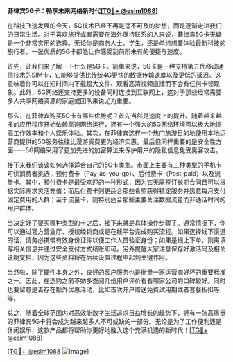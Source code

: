 **菲律宾5G卡：畅享未来网络新时代[[TG💪+ @esim1088](https://t.me/s/esim1088)]**

在科技飞速发展的今天，5G技术已经不再是遥不可及的梦想，而是逐渐走进我们的日常生活。对于喜欢旅行或者需要在海外保持联系的人来说，菲律宾5G卡无疑是一个非常实用的选择。无论你是商务人士、学生，还是单纯想要体验最新科技的旅行者，一张优质的5G卡都能让你感受到前所未有的便捷与速度。

首先，让我们来了解一下什么是5G卡。简单来说，5G卡是一种支持第五代移动通信技术的SIM卡，它能够提供比传统4G更快的数据传输速度以及更低的延迟。这意味着你可以在短时间内下载超大文件、观看高清视频直播而不会有任何卡顿现象。此外，5G网络还支持更多的设备同时连接到互联网上，这对于那些经常需要多人共享网络资源的家庭或团队来说尤为重要。

那么，在菲律宾购买5G卡有哪些优势呢？首先当然是速度上的提升。随着越来越多的应用程序开始依赖高速网络运行，拥有一个强大的5G网络环境可以极大地提高工作效率和个人娱乐体验。其次，在菲律宾这样一个热门旅游目的地使用本地运营商提供的5G服务往往比漫游资费更为经济实惠。最后但同样重要的是安全性方面——5G网络采用了更加先进的加密算法来保护用户的隐私信息免受黑客攻击。

接下来我们谈谈如何选择适合自己的5G卡类型。市面上主要有三种类型的手机卡可供消费者挑选：预付费卡（Pay-as-you-go）、后付费卡（Post-paid）以及流量卡。其中，预付费卡是最受欢迎的一种形式，因为它无需签订长期合同且可以根据实际需求灵活充值；而后付费卡则更适合那些希望获得稳定服务并愿意每月支付固定费用的人群；至于流量卡，则特别适合那些主要关注数据流量而非通话时间的用户群体。

当决定好了要买哪种类型的卡之后，接下来就是具体操作步骤了。通常情况下，你可以通过官方营业厅、授权经销商或是在线平台完成购买流程。如果选择线下渠道的话，请务必携带有效身份证件以便工作人员验证身份；如果是线上下单，则需填写相关信息并通过安全支付方式结账即可。另外提醒大家注意保存好激活码及相关说明文档，因为这些资料将在后续设置过程中起到关键作用。

当然啦，除了硬件本身之外，良好的客户服务也是衡量一家运营商好坏的重要标准之一。因此，在选购之前不妨多查阅几份用户评价看看哪家公司的口碑较好。同时也要留意是否存在额外优惠活动，比如首次开户赠送免费试用期或者套餐折扣等等。

总之，随着全球范围内对高效能数字生活追求日益增长的趋势下，拥有一张高质量的菲律宾5G卡将会成为越来越多人不可或缺的一部分。无论是为了工作便利还是休闲娱乐，这款产品都将帮助你更好地融入这个充满机遇的新时代！[[TG💪+ @esim1088](https://t.me/s/esim1088)]

[[TG💪+ @esim1088](https://t.me/s/esim1088) ![Image](https://i.postimg.cc/4NQfJmqS/Snipaste-2025-05-13-00-14-12.png)]